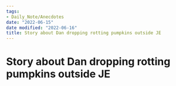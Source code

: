 ```yaml
---
tags:
- Daily_Note/Anecdotes
date: "2022-06-15"
date modified: "2022-06-16"
title: Story about Dan dropping rotting pumpkins outside JE
---
```


# Story about Dan dropping rotting pumpkins outside JE
